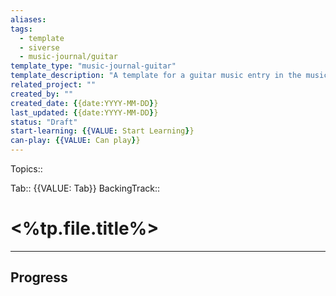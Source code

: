 ```yaml
---
aliases: 
tags:
  - template
  - siverse
  - music-journal/guitar
template_type: "music-journal-guitar"
template_description: "A template for a guitar music entry in the music journal."
related_project: ""
created_by: ""
created_date: {{date:YYYY-MM-DD}}
last_updated: {{date:YYYY-MM-DD}}
status: "Draft"
start-learning: {{VALUE: Start Learning}}
can-play: {{VALUE: Can play}}
---
```

Topics:: 

Tab:: {{VALUE: Tab}}
BackingTrack:: 

# <%tp.file.title%>
---

## Progress
